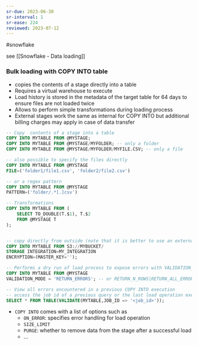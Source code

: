 ```yaml
---
sr-due: 2023-06-30
sr-interval: 1
sr-ease: 224
reviewed: 2023-07-12
---
```


#snowflake

see [[Snowflake - Data loading]]

### Bulk loading with COPY INTO table

- copies the contents of a stage directly into a table
- Requires a virtual warehouse to execute
- Load history is stored in the metadata of the target table for 64 days to ensure files are not loaded twice
- Allows to perform simple transformations during loading process
- External stages work the same as internal for COPY INTO but additional billing charges may apply in case of data transfer

```sql
-- Copy  contents of a stage into a table
COPY INTO MYTABLE FROM @MYSTAGE;
COPY INTO MYTABLE FROM @MYSTAGE/MYFOLDER; -- only a folder
COPY INTO MYTABLE FROM @MYSTAGE/MYFOLDER/MYFILE.CSV; -- only a file

-- also possible to specify the files directly
COPY INTO MYTABLE FROM @MYSTAGE
FILE=('folder1/file1.csv', 'folder2/file2.csv')

-- or a regex pattern
COPY INTO MYTABLE FROM @MYSTAGE
PATTERN=('folder/.*[.]csv')

-- Transformations
COPY INTO MYTABLE FROM (
	SELECT TO_DOUBLE(T.$1), T.$2
	FROM @MYSTAGE T
);


-- copy directly from outside (note that it is better to use an external stage)
COPY INTO MYTABLE FROM S3://MYBUCKET/
STORAGE INTEGRATION=MY_INTEGRATION
ENCRYPTION=(MASTER_KEY='');

-- Performs a dry run of load process to expose errors with VALIDATION_MODE
COPY INTO MYTABLE FROM @MYSTAGE
VALIDATION_MODE = 'RETURN_ERRORS'; -- or RETURN_N_ROWS|RETURN_ALL_ERRORS

-- View all errors encountered in a previous COPY INTO execution
-- access the job id of a previous query or the last load operation executed
SELECT * FROM TABLE(VALIDATE(MYTABLE,JOB_ID => '<job_id>'));
```

- `COPY INTO` comes with a list of options such as
  - `ON_ERROR`: specifies error handling for load operation
  - `SIZE_LIMIT`
  - `PURGE`: whether to remove data from the stage after a successful load
  - ...
